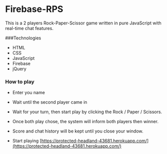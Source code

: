 # Firebase-RPS
This is a 2 players Rock-Paper-Scissor game written in pure JavaScript with real-time chat features. 

###Technologies
* HTML
* CSS
* JavaScript 
* Firebase
* jQuery


### How to play
* Enter you name 
* Wait until the second player came in
* Wait for your turn, then start play by clicking the Rock / Paper / Scissors.
* Once both play chose, the system will inform both players then winner.
* Score and chat history will be kept until you close your window.

* Start playing [https://protected-headland-43681.herokuapp.com/](https://protected-headland-43681.herokuapp.com/)
